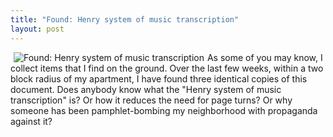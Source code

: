 ```yaml
---
title: "Found: Henry system of music transcription"
layout: post
---
```


<a href="http://blog.classicalcode.com/wp-content/uploads/2008/02/photo-0012.jpg" title="Found: Henry system of music transcription"><img src="http://blog.classicalcode.com/wp-content/uploads/2008/02/photo-0012.thumbnail.jpg" alt="Found: Henry system of music transcription" align="left" hspace="5" /></a>As some of you may know, I collect items that I find on the ground. Over the last few weeks, within a two block radius of my apartment, I have found three identical copies of this document. Does anybody know what the "Henry system of music transcription" is? Or how it reduces the need for page turns? Or why someone has been pamphlet-bombing my neighborhood with propaganda against it?
